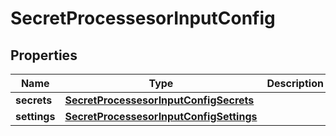 

# SecretProcessesorInputConfig


## Properties

| Name | Type | Description | Notes |
|------------ | ------------- | ------------- | -------------|
|**secrets** | [**SecretProcessesorInputConfigSecrets**](SecretProcessesorInputConfigSecrets.md) |  |  [optional] |
|**settings** | [**SecretProcessesorInputConfigSettings**](SecretProcessesorInputConfigSettings.md) |  |  [optional] |



